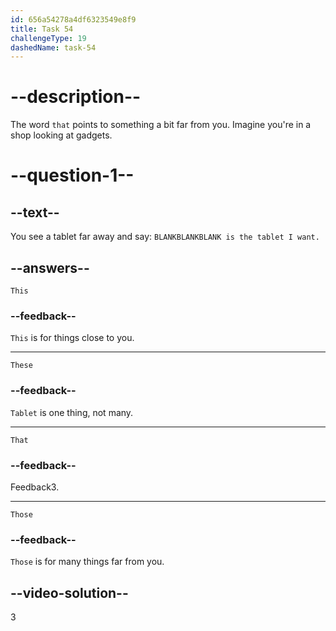 ```yaml
---
id: 656a54278a4df6323549e8f9
title: Task 54
challengeType: 19
dashedName: task-54
---
```


# --description--

The word `that` points to something a bit far from you. Imagine you're in a shop looking at gadgets.

# --question-1--

## --text--

You see a tablet far away and say: `BLANKBLANKBLANK is the tablet I want.`

## --answers--

`This`

### --feedback--

`This` is for things close to you.

---

`These`

### --feedback--

`Tablet` is one thing, not many.

---

`That`

### --feedback--

Feedback3.

---

`Those`

### --feedback--

`Those` is for many things far from you.

## --video-solution--

3
